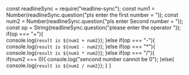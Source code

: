 const readlineSync = require("readline-sync");
const num1 = Number(readlineSync.question("pls enter the first number = "));
const num2 = Number(readlineSync.question("pls enter Second number = "));
const op = String(readlineSync.question("please enter the operator "));
if(op === "+"){   
    console.log(`result is ${num1 + num2}`);
}else if(op === "-"){
    console.log(`result is ${num1 - num2}`);
}else if(op === "*"){
    console.log(`result is ${num1 * num2}`);
}else if(op === "/"){    
    if(num2 === 0){
        console.log("sencond number cannot be 0");
    }else{
    console.log(`result is ${num1 / num2}`);
    }
}
